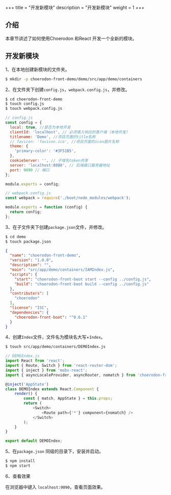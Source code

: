 +++
title = "开发新模块"
description = "开发新模块"
weight = 1
+++

## 介绍

本章节讲述了如何使用Choerodon 和React 开发一个全新的模块。

## 开发新模块

1、在本地创建新模块的文件夹。
``` bash
$ mkdir -p choerodon-front-demo/demo/src/app/demo/containers
```

2、在文件夹下创建`config.js`，`webpack.config.js`，并修改。
``` bash
$ cd choerodon-front-demo
$ touch config.js
$ touch webpack.config.js
```

``` js
// config.js
const config = {
  local: true, //是否为本地开发
  clientId: 'localhost', // 必须填入响应的客户端（本地开发）
  titlename: 'Demo', //项目页面的title名称
  // favicon: 'favicon.ico', //项目页面的icon图片名称
  theme: {
    'primary-color': '#3F51B5',
  },
  cookieServer: '', // 子域名token共享
  server: 'localhost:8080', // 后端接口服务器地址
  port: 9090 // 端口
};

module.exports = config;
```

``` js
// webpack.config.js
const webpack = require('./boot/node_modules/webpack');

module.exports = function (config) {
  return config;
};
```

3、在子文件夹下创建`package.json`文件，并修改。
``` bash
$ cd demo
$ touch package.json
```

``` json
{
  "name": "choerodon-front-demo",
  "version": "1.0.0",
  "description": "",
  "main": "src/app/demo/containers/IAMIndex.js",
  "scripts": {
    "start": "choerodon-front-boot start --config ../config.js",
    "build": "choerodon-front-boot build --config ../config.js"
  },
  "contributors": [
    "choerodon"
  ],
  "license": "ISC",
  "dependencies": {
    "choerodon-front-boot": "^0.6.1"
  }
}
```

4、创建`Index`文件，文件名为模块名大写+`Index`。
``` bash
$ touch src/app/demo/containers/DEMOIndex.js
```

``` js
// DEMOIndex.js
import React from 'react';
import { Route, Switch } from 'react-router-dom';
import { inject } from 'mobx-react';
import { asyncLocaleProvider, asyncRouter, nomatch } from 'choerodon-front-boot';

@inject('AppState')
class DEMOIndex extends React.Component {
    render() {
        const { match, AppState } = this.props;
        return (
            <Switch>
                <Route path={'*'} component={nomatch} />
            </Switch>
        );
    }
}

export default DEMOIndex;
```

5、在`package.json` 同级的目录下，安装并启动。
``` bash
$ npm install
$ npm start
```

6、查看效果

在浏览器中键入 `localhost:9090`，查看页面效果。